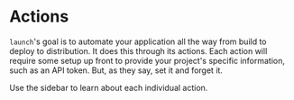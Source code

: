 # Actions

`launch`'s goal is to automate your application all the way from build to deploy to distribution. It does this through its actions. Each action will require some setup up front to provide your project's specific information, such as an API token. But, as they say, set it and forget it.

Use the sidebar to learn about each individual action.
